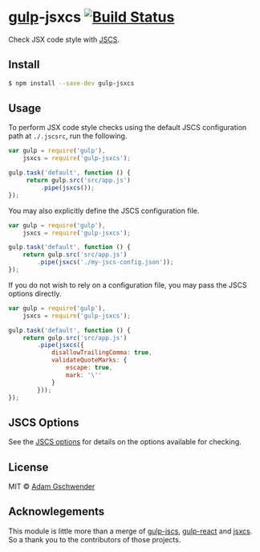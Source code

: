 # [gulp](http://gulpjs.com)-jsxcs [![Build Status](https://travis-ci.org/omakasecorp/gulp-jsxcs.svg?branch=master)](https://travis-ci.org/omakasecorp/gulp-jsxcs)

Check JSX code style with [JSCS](https://github.com/jscs-dev/node-jscs).


## Install

```sh
$ npm install --save-dev gulp-jsxcs
```


## Usage

To perform JSX code style checks using the default JSCS configuration
path at `./.jscsrc`, run the following.

```js
var gulp = require('gulp'),
    jsxcs = require('gulp-jsxcs');

gulp.task('default', function () {
     return gulp.src('src/app.js')
         .pipe(jsxcs());
});
```

You may also explicitly define the JSCS configuration file.

```js
var gulp = require('gulp'),
    jsxcs = require('gulp-jsxcs');

gulp.task('default', function () {
    return gulp.src('src/app.js')
        .pipe(jsxcs('./my-jscs-config.json'));
});
```

If you do not wish to rely on a configuration file, you may pass the
JSCS options directly.

```js
var gulp = require('gulp'),
    jsxcs = require('gulp-jsxcs');

gulp.task('default', function () {
    return gulp.src('src/app.js')
        .pipe(jsxcs({
            disallowTrailingComma: true,
            validateQuoteMarks: {
                escape: true,
                mark: '\''
            }
        }));
});
```

## JSCS Options

See the [JSCS options](https://github.com/jscs-dev/node-jscs#options)
for details on the options available for checking.


## License

MIT © [Adam Gschwender](http://gschwa.com)

## Acknowlegements

This module is little more than a merge of
[gulp-jscs](https://github.com/jscs-dev/gulp-jscs),
[gulp-react](https://github.com/sindresorhus/gulp-react) and
[jsxcs](https://github.com/orktes/node-jsxcs). So a thank you to the
contributors of those projects.
